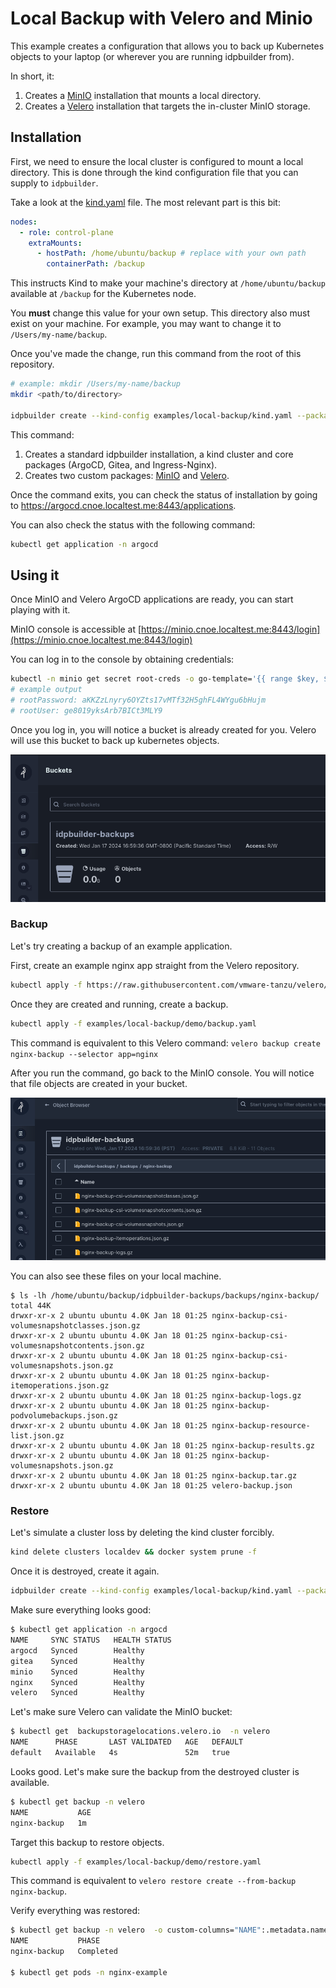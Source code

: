 # Local Backup with Velero and Minio

This example creates a configuration that allows you to back up Kubernetes objects
to your laptop (or wherever you are running idpbuilder from).

In short, it:
1. Creates a [MinIO](https://min.io/) installation that mounts a local directory.
2. Creates a [Velero](https://velero.io/) installation that targets the in-cluster MinIO storage.

## Installation

First, we need to ensure the local cluster is configured to mount a local directory.
This is done through the kind configuration file that you can supply to `idpbuilder`.

Take a look at the [kind.yaml](./kind.yaml) file. The most relevant part is this bit:

```yaml
nodes:
  - role: control-plane
    extraMounts:
      - hostPath: /home/ubuntu/backup # replace with your own path
        containerPath: /backup
```

This instructs Kind to make your machine's directory at `/home/ubuntu/backup`
available at `/backup` for the Kubernetes node.

You **must** change this value for your own setup. This directory also must exist on your machine.
For example, you may want to change it to `/Users/my-name/backup`.

Once you've made the change, run this command from the root of this repository.

```bash
# example: mkdir /Users/my-name/backup
mkdir <path/to/directory> 

idpbuilder create --kind-config examples/local-backup/kind.yaml --package examples/local-backup/
```

This command:
1. Creates a standard idpbuilder installation, a kind cluster and core packages (ArgoCD, Gitea, and Ingress-Nginx).
2. Creates two custom packages: [MinIO](./minio.yaml) and [Velero](./velero.yaml).

Once the command exits, you can check the status of installation by going to https://argocd.cnoe.localtest.me:8443/applications.

You can also check the status with the following command:

```bash
kubectl get application -n argocd
```

## Using it

Once MinIO and Velero ArgoCD applications are ready, you can start playing with it.

MinIO console is accessible at [https://minio.cnoe.localtest.me:8443/login](https://minio.cnoe.localtest.me:8443/login)

You can log in to the console by obtaining credentials:

```bash
kubectl -n minio get secret root-creds -o go-template='{{ range $key, $value := .data }}{{ printf "%s: %s\n" $key ($value | base64decode) }}{{ end }}'
# example output
# rootPassword: aKKZzLnyry6OYZts17vMTf32H5ghFL4WYgu6bHujm
# rootUser: ge8019yksArb7BICt3MLY9
```

Once you log in, you will notice a bucket is already created for you. Velero will use this bucket to back up kubernetes objects.

![image](./images/bucket.png)

### Backup

Let's try creating a backup of an example application.

First, create an example nginx app straight from the Velero repository.

```bash
kubectl apply -f https://raw.githubusercontent.com/vmware-tanzu/velero/main/examples/nginx-app/base.yaml
```

Once they are created and running, create a backup.

```bash
kubectl apply -f examples/local-backup/demo/backup.yaml
```

This command is equivalent to this Velero command:  `velero backup create nginx-backup --selector app=nginx`

After you run the command, go back to the MinIO console. You will notice that file objects are created in your bucket.

![img.png](./images/nginx-backup.png)

You can also see these files on your local machine.

```shell
$ ls -lh /home/ubuntu/backup/idpbuilder-backups/backups/nginx-backup/
total 44K
drwxr-xr-x 2 ubuntu ubuntu 4.0K Jan 18 01:25 nginx-backup-csi-volumesnapshotclasses.json.gz
drwxr-xr-x 2 ubuntu ubuntu 4.0K Jan 18 01:25 nginx-backup-csi-volumesnapshotcontents.json.gz
drwxr-xr-x 2 ubuntu ubuntu 4.0K Jan 18 01:25 nginx-backup-csi-volumesnapshots.json.gz
drwxr-xr-x 2 ubuntu ubuntu 4.0K Jan 18 01:25 nginx-backup-itemoperations.json.gz
drwxr-xr-x 2 ubuntu ubuntu 4.0K Jan 18 01:25 nginx-backup-logs.gz
drwxr-xr-x 2 ubuntu ubuntu 4.0K Jan 18 01:25 nginx-backup-podvolumebackups.json.gz
drwxr-xr-x 2 ubuntu ubuntu 4.0K Jan 18 01:25 nginx-backup-resource-list.json.gz
drwxr-xr-x 2 ubuntu ubuntu 4.0K Jan 18 01:25 nginx-backup-results.gz
drwxr-xr-x 2 ubuntu ubuntu 4.0K Jan 18 01:25 nginx-backup-volumesnapshots.json.gz
drwxr-xr-x 2 ubuntu ubuntu 4.0K Jan 18 01:25 nginx-backup.tar.gz
drwxr-xr-x 2 ubuntu ubuntu 4.0K Jan 18 01:25 velero-backup.json
```

### Restore

Let's simulate a cluster loss by deleting the kind cluster forcibly.

```bash
kind delete clusters localdev && docker system prune -f
```

Once it is destroyed, create it again.

```bash
idpbuilder create --kind-config examples/local-backup/kind.yaml --package examples/local-backup/
```

Make sure everything looks good:

```bash
$ kubectl get application -n argocd
NAME     SYNC STATUS   HEALTH STATUS
argocd   Synced        Healthy
gitea    Synced        Healthy
minio    Synced        Healthy
nginx    Synced        Healthy
velero   Synced        Healthy
```

Let's make sure Velero can validate the MinIO bucket:

```bash
$ kubectl get  backupstoragelocations.velero.io  -n velero
NAME      PHASE       LAST VALIDATED   AGE   DEFAULT
default   Available   4s               52m   true
```

Looks good. Let's make sure the backup from the destroyed cluster is available.

```bash
$ kubectl get backup -n velero
NAME           AGE
nginx-backup   1m
```

Target this backup to restore objects.

```bash
kubectl apply -f examples/local-backup/demo/restore.yaml
```

This command is equivalent to `velero restore create --from-backup nginx-backup`.

Verify everything was restored:
```bash
$ kubectl get backup -n velero  -o custom-columns="NAME":.metadata.name,"PHASE":.status.phase
NAME           PHASE
nginx-backup   Completed

$ kubectl get pods -n nginx-example
```

